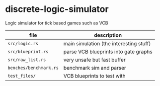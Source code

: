 # discrete-logic-simulator
Logic simulator for tick based games such as VCB

| file | description |
| --- | --- |
| `src/logic.rs` | main simulation (the interesting stuff) |
| `src/blueprint.rs` | parse VCB blueprints into gate graphs |
| `src/raw_list.rs` | very unsafe but fast buffer |
| `benches/benchmark.rs` | benchmark sim and parser |
| `test_files/` | VCB blueprints to test with |
